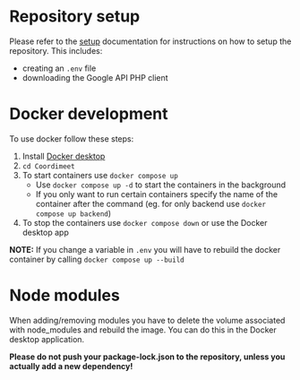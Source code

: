 # Repository setup
Please refer to the [setup](setup.md) documentation for instructions on how to setup the repository. This includes:
- creating an `.env` file
- downloading the Google API PHP client

# Docker development
To use docker follow these steps:
1. Install [Docker desktop](https://www.docker.com/products/docker-desktop/)
2. `cd Coordimeet`
3. To start containers use `docker compose up` 
    - Use `docker compose up -d` to start the containers in the background
    - If you only want to run certain containers specify the name of the container after the command (eg. for only backend use `docker compose up backend`)
4. To stop the containers use `docker compose down` or use the Docker desktop app

**NOTE:** If you change a variable in `.env` you will have to rebuild the docker container by calling `docker compose up --build`


# Node modules
When adding/removing modules you have to delete the volume associated with node_modules and rebuild the image. You can do this in the Docker desktop application.

**Please do not push your package-lock.json to the repository, unless you actually add a new dependency!**
